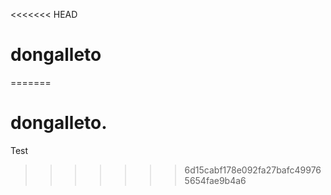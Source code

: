 <<<<<<< HEAD
# dongalleto
=======
# dongalleto.
Test
>>>>>>> 6d15cabf178e092fa27bafc499765654fae9b4a6
